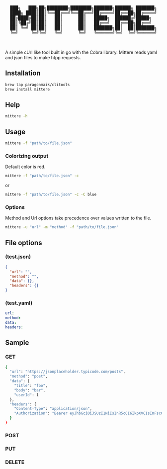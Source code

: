 <div align="center">
  <pre>
███╗   ███╗██╗████████╗████████╗███████╗██████╗ ███████╗
████╗ ████║██║╚══██╔══╝╚══██╔══╝██╔════╝██╔══██╗██╔════╝
██╔████╔██║██║   ██║      ██║   █████╗  ██████╔╝█████╗  
██║╚██╔╝██║██║   ██║      ██║   ██╔══╝  ██╔══██╗██╔══╝  
██║ ╚═╝ ██║██║   ██║      ██║   ███████╗██║  ██║███████╗
╚═╝     ╚═╝╚═╝   ╚═╝      ╚═╝   ╚══════╝╚═╝  ╚═╝╚══════╝
                                                        
  </pre>
</div>

A simple cUrl like tool built in go with the Cobra library. Mittere reads yaml and json files to make htpp requests.

## Installation

```sh
brew tap paragonmaik/clitools
brew install mittere
```

## Help

```sh
mittere -h
```

## Usage

```sh
mittere -f "path/to/file.json"
```

### Colorizing output
Default color is red.

```sh
mittere -f "path/to/file.json" -c
```
or
```sh
mittere -f "path/to/file.json" -c -C blue
```

### Options
Method and Url options take precedence over values written to the file.

```sh
mittere -u "url" -m "method" -f "path/to/file.json"
```

## File options

### (test.json)
```json
{
  "url": "",
  "method": "",
  "data": {},
  "headers": {}
}
```

### (test.yaml)
```yaml
url:
method:
data:
headers:
```

## Sample
### GET
```sh
{
  "url": "https://jsonplaceholder.typicode.com/posts",
  "method": "post",
  "data": {
    "title": "foo",
    "body": "bar",
    "userId": 1
  },
  "headers": {
    "Content-Type": "application/json",
    "Authorization": "Bearer eyJhbGciOiJSUzI1NiIsInR5cCI6IkpXVCIsImFscGhhIjpmYWxzUX0.eyJpc3MiOiJEaW5vQ2hpZXNhLmdpdGh1Yi5pbyIsInN1YiI6InRhbWFyYSIsImF1ZCI6ImF1ZHJleSIsImlhdCI6MTcwMTAwNjUzOSwiZXhwIjoxNzAxMDA3MTM5fQ.exFVyedz_UQHXbCG8OJq2Qbaeg36HE7uBt1dExOcL6UDA90Rb6w4G9IAjPXLgkLFpu_918zkiprbMSYqb8lOTS2LQ5oJV-6u4rOM-HmLjbsuL0VH_Y25XZsq9RtR0iJ7Ooz2m4H6QOTUqMo9mZ9lwRmj0UIbd3skRyEUwpiCYYmh--H8e-d2HUQUj2TVua5OqkUHsCPg83U2xnTaA1-7N_pEuII32wlWrRwrtpppd0j4gxgCSFxsuETMdv0POshGZgdRsDsiYIGJL2rCjsRPxTA6fkIcQ0K3WEdQg5BpVBFmCF6utAKnZUlxWmT4vCFCwoINTDyWaCjqWLsTj2uJ5g"
  }
}

```
### POST

### PUT

### DELETE



